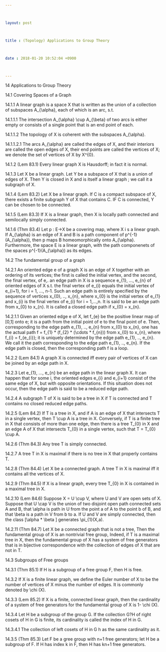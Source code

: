 ```yaml
---



layout: post



title : (Topology) Applications to Group Theory



date : 2018-01-20 10:52:04 +0900



---
```


14	Applications to Group Theory

14.1	Covering Spaces of a Graph

14.1.1	A linear graph is a space X that is written as the union of a collection of subspaces A_{\alpha}, each of which is an arc, s.t. 

14.1.1.1	The intersection A_{\alpha} \cup A_{\beta} of two arcs is either empty or consists of a single point that is an end point of each.

14.1.1.2	The topology of X is coherent with the subspaces A_{\alpha}.

14.1.1.2.1	The arcs A_{\alpha} are called the edges of X, and their interiors are called the open edges of X, their end points are called the vertices of X; we denote the set of vertices of X by X^{0}.

14.1.2	(Lem 83.1)  Every linear graph X is Hausdorff; in fact it is normal.

14.1.3	Let X be a linear graph. Let Y be a subspace of X that is a union of edges of X. Then Y is closed in X and is itself a linear graph ; we call it a subgraph of X.

14.1.4	(Lem 83.2) Let X be a linear graph. If C is a compact subspace of X, there exists a finite subgraph Y of X that contains C. IF C is connected, Y can be chosen to be connected.

14.1.5	(Lem 83.3) If X is a linear graph, then X is locally path connected and semilocally simply connected.

14.1.6	(Thm 83.4) Let p : E->X be a covering map, where X i s a linear graph. If A_{\alpha} is an edge of X and B is a path component of p^{-1}(A_{\alpha}), then p maps B homeomorphically onto A_{\alpha}. Furthermore, the space E is a linear graph, with the path componenets of the spaces p^{-1}(A_{\alpha}) as its edges.

14.2	The fundamental group of a graph

14.2.1	An oriented edge e of a graph X is an edge of X together with an ordering of its vertices; the first is called the initial vertex, and the second, the final vertex, of e,. an edge path in X is a sequence e_{1}, …, e_{n} of oriented edges of X s.t. the final vertex of e_{i} equals the initial vertex of e_{i+1}, for i = 1, …, n-1. Such an edge path is entirely specified by the sequence of vertices x_{0}, .., x_{n}, where x_{0} is the initial vertex of e_{1} and x_{i} is the final vertex of e_{i} for i = 1,…,n. It is said to be an edge path from x_{0} to x_{n}. It is called a closed edge path if x_{0} = x_{n}.

14.2.1.1	Given an oriented edge e of X, let f_{e} be the positive linear map of [0,1] onto e; it is a path from the initial point of e to the final point of e. Then, corresponding to the edge path e_{1}, .., e_{n} from x_{0} to x_{n}, one has the actual path f = f_{1} * (f_{2} * (\cdots * f_{n})) from x_{0} to x_{n}, where f_{i} = f_{e_{i}}; it is uniquely determined by the edge path e_{1}, .., e_{n}. We call it the path corresponding to the edge path e_{1}, .., e_{n}. If the edge path is closed, then the corresponding path f is a loop.

14.2.2	(Lem 84.1) A graph X is connected iff every pair of vertices of X can be joined by an edge path in X.

14.2.3	Let e_{1}, …, e_{n} be an edge path in the linear graph X. It can happen that for some i, the oriented edges e_{i} and e_{i+1} consist of the same edge of X, but with opposite orientations. If this situation does not occur, then the edge path is said to be a reduced edge path.

14.2.4	A subgraph T of X is said to be a tree in X if T is connected and T contains no closed reduced edge paths.

14.2.5	(Lem 84.2) If T is a tree in X, and if A is an edge of X that intersects T in a single vertex, then T \cup A is a tree in X. Conversely, if T is a finite tree in X that consists of more than one edge, then there is a tree T_{0} in X and an edge A of X that intersects T_{0} in a single vertex, such that T = T_{0} \cup A.

14.2.6	 (Thm 84.3) Any tree T is simply connected.

14.2.7	 A tree T in X is maximal if there is no tree in X that properly contains T.

14.2.8	(Thm 84.4) Let X be a connected graph. A tree T in X is maximal iff it contains all the vertices of X.

14.2.9	(Thm 84.5) If X is a linear graph, every tree T_{0} in X is contained in a maximal tree in X.

14.2.10	(Lem 84.6) Suppose X = U \cup V, where U and V are open sets of X. Suppose that U \cap V is the union of two disjoint open path connected sets A and B, that \alpha is path in U from the point a of A to the point b of B, and that \beta is a path in V from b to a. If U and V are simply connected, then the class [\alpha * \beta ] generates \pi_{1}(X,a).

14.2.11	(Thm 84.7) Let X be a connected graph that is not a tree, Then the fundamental group of X is an nontrivial free group, Indeed, if T is a maximal tree in X, then the fundamental group of X has a system of free generators that is in bijective correspondence with the collection of edges of X that are not in T.

14.3	Subgroups of Free groups

14.3.1	(Thm 85.1) If H is a subgroup of a free group F, then H is free.

14.3.2	If X is a finite linear graph, we define the Euler number of X to be the number of vertices of X minus the number of edges. It is commonly denoted by \chi (X).

14.3.3	(Lem 85.2) If X is a finite, connected linear graph, then the cardinality of a system of free generators for the fundamental group of X is 1- \chi (X).

14.3.4	Let H be a subgroup of the group G. If the collection G?H of right cosets of H in G is finite, its cardinality is called the index of H in G. 

14.3.4.1	The collection of left cosets of H in G h as the same cardinality as it.

14.3.5	(Thm 85.3) Let F be a gree group with n+1 free generators; let H be a subgroup of F. If H has index k in F, then H has kn+1 free generators.

